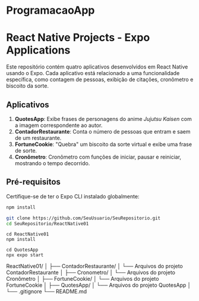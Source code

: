 # ProgramacaoApp

# React Native Projects - Expo Applications

Este repositório contém quatro aplicativos desenvolvidos em React Native usando o Expo. Cada aplicativo está relacionado a uma funcionalidade específica, como contagem de pessoas, exibição de citações, cronômetro e biscoito da sorte.

## Aplicativos

1. **QuotesApp**: Exibe frases de personagens do anime *Jujutsu Kaisen* com a imagem correspondente ao autor.
2. **ContadorRestaurante**: Conta o número de pessoas que entram e saem de um restaurante.
3. **FortuneCookie**: "Quebra" um biscoito da sorte virtual e exibe uma frase de sorte.
4. **Cronômetro**: Cronômetro com funções de iniciar, pausar e reiniciar, mostrando o tempo decorrido.

## Pré-requisitos

Certifique-se de ter o Expo CLI instalado globalmente:

```bash
npm install
```
```bash
git clone https://github.com/SeuUsuario/SeuRepositorio.git
cd SeuRepositorio/ReactNative01
```

    cd ReactNative01
    npm install

    cd QuotesApp
    npx expo start

ReactNative01/
│
├── ContadorRestaurante/
│   └── Arquivos do projeto ContadorRestaurante
│
├── Cronometro/
│   └── Arquivos do projeto Cronômetro
│
├── FortuneCookie/
│   └── Arquivos do projeto FortuneCookie
│
├── QuotesApp/
│   └── Arquivos do projeto QuotesApp
│
└── .gitignore
└── README.md
